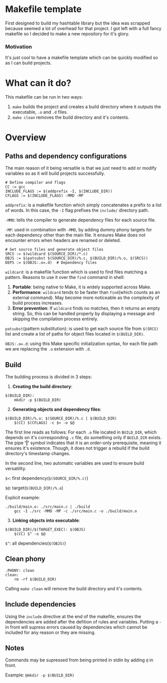 # Makefile template
First designed to build my hashtable library but the idea was scrapped because seemed a lot of overhead for that project. I got left with a full fancy makefile so I decided to make a new repository for it's glory.

### Motivation
It's just cool to have a makefile template which can be quickly modified so as I can build projects.

# What can it do?
This makefile can be run in two ways:
1. ```make``` builds the project and creates a build directory where it outputs the executable, ```.o``` and ```.d``` files.
2. ```make clean``` removes the build directory and it's contents.

# Overview
## Paths and dependency configurations
The main reason of it being versatile is that we just need to add or modify variables so as it will build projects successfully.
```
# Define compiler and flags
CC := gcc
INCLUDE_FLAGS := $(addprefix -I, $(INCLUDE_DIR))
CFLAGS := $(INCLUDE_FLAGS) -MMD -MP
```
```addprefix```: is a makefile function which simply concatenates a prefix to a list of words. In this case, the ```-I``` flag prefixes the ```include/``` directory path.

```-MMD```: tells the compiler to generate dependency files for each source file.

```-MP```: used in combination with ```-MMD```, by adding dummy phony targets for each dependency other than the main file. It ensures Make does not encounter errors when headers are renamed or deleted.

```
# Get source files and generate object files
SRCS := $(wildcard $(SOURCE_DIR)/*.c)
OBJS := $(patsubst $(SOURCE_DIR)/%.c, $(BUILD_DIR)/%.o, $(SRCS))
DEPS := $(OBJS:.o=.d)  # Dependency files
```
```wildcard```: is a makefile function which is used to find files matching a pattern. Reasons to use it over the ```find``` command in shell:
1. **Portable**: being native to Make, it is widely supported across Make.
2. **Performance**: ```wildcard``` tends to be faster than ```find```(which counts as an external command). May become more noticeable as the complexity of build process increases.
3. **Error prevention**: If ```wildcard``` finds no matches, then it returns an empty string. So, this can be handled properly by displaying a message and skipping the compilation process entirely.

```patsubst```(pattern substitution): is used to get each source file from ```$(SRCS)``` list and create a list of paths for object files located in ```$(BUILD_DIR)```.

```OBJS:.o=.d```: using this Make specific initialization syntax, for each file path we are replacing the ```.o``` extension with ```.d```.

## Build
The building process is divided in 3 steps:
1. **Creating the build directory**:
```
$(BUILD_DIR):
	mkdir -p $(BUILD_DIR)
```

2. **Generating objects and dependency files**:
```
$(BUILD_DIR)/%.o: $(SOURCE_DIR)/%.c | $(BUILD_DIR)
	$(CC) $(CFLAGS) -c $< -o $@
```
The first line reads as follows: For each ```.o``` file located in ```BUILD_DIR```, which depends on it's corresponding ```.c``` file, do something only if ```BUILD_DIR``` exists.
The pipe **'|'** symbol indicates that it is an order-only prerequisite, meaning it ensures it's existence. Though, it does not trigger a rebuild if the build directory's timestamp changes.

In the second line, two automatic variables are used to ensure build versatility.

```$<```: first dependency(```$(SOURCE_DIR/%.c)```)

```$@```: target(```$(BUILD_DIR)/%.o```)

Explicit example:
```
./build/main.o: ./src/main.c | ./build
	gcc -I ./src -MMD -MP -c ./src/main.c -o ./build/main.o
```

3. **Linking objects into executable**:

```
$(BUILD_DIR)/$(TARGET_EXEC): $(OBJS)
	$(CC) $^ -o $@
```
```$^```: all dependencies(```$(OBJS)```)

## Clean phony
```
.PHONY: clean
clean:
	rm -rf $(BUILD_DIR)
```

Calling ```make clean``` will remove the build directory and it's contents.

## Include dependencies
Using the ```include``` directive at the end of the makefile, ensures the dependencies are added after the defition of rules and variables. Putting a ```-``` in front will supress errors caused by dependencies which cannot be included for any reason or they are missing.

## Notes
Commands may be supressed from being printed in stdin by adding ```@``` in front.

Example:
```@mkdir -p $(BUILD_DIR)```
